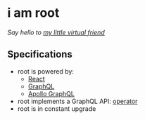 # i am root

_Say hello to [my little virtual friend](https://mylittlevirtualfriend.com/)_

## Specifications
- root is powered by:
    - [React](https://reactjs.org/)
    - [GraphQL](https://graphql.org/)
    - [Apollo GraphQL](https://www.apollographql.com/)
- root implements a GraphQL API: [operator](https://github.com/MarcoDaniels/operator)
- root is in constant upgrade